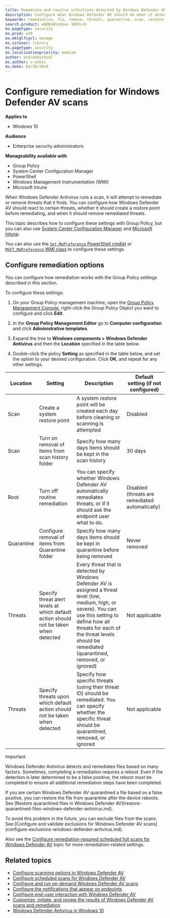 ```yaml
---
title: Remediate and resolve infections detected by Windows Defender AV
description: Configure what Windows Defender AV should do when it detects a threat, and how long quarantined files should be retained in the quarantine folder
keywords: remediation, fix, remove, threats, quarantine, scan, restore
search.product: eADQiWindows 10XVcnh
ms.pagetype: security
ms.prod: w10
ms.mktglfcycl: manage
ms.sitesec: library
ms.pagetype: security
ms.localizationpriority: medium
author: andreabichsel
ms.author: v-anbic
ms.date: 04/30/2018
---
```




# Configure remediation for Windows Defender AV scans

**Applies to**
-   Windows 10

**Audience**

- Enterprise security administrators

**Manageability available with**

- Group Policy
- System Center Configuration Manager 
- PowerShell
- Windows Management Instrumentation (WMI)
- Microsoft Intune

When Windows Defender Antivirus runs a scan, it will attempt to remediate or remove threats that it finds. You can configure how Windows Defender AV should react to certain threats, whether it should create a restore point before remediating, and when it should remove remediated threats.

This topic describes how to configure these settings with Group Policy, but you can also use [System Center Configuration Manager](https://docs.microsoft.com/en-us/sccm/protect/deploy-use/endpoint-antimalware-policies#threat-overrides-settings) and [Microsoft Intune](https://docs.microsoft.com/en-us/intune/deploy-use/help-secure-windows-pcs-with-endpoint-protection-for-microsoft-intune#choose-default-actions-settings).

You can also use the [`Set-MpPreference` PowerShell cmdlet](https://technet.microsoft.com/itpro/powershell/windows/defender/set-mppreference) or [`MSFT_MpPreference` WMI class](https://msdn.microsoft.com/en-us/library/dn439477(v=vs.85).aspx) to configure these settings.

## Configure remediation options

You can configure how remediation works with the Group Policy settings described in this section.

To configure these settings:

1.  On your Group Policy management machine, open the [Group Policy Management Console](https://technet.microsoft.com/library/cc731212.aspx), right-click the Group Policy Object you want to configure and click **Edit**.

3.  In the **Group Policy Management Editor** go to **Computer configuration** and click **Administrative templates**.

5.  Expand the tree to **Windows components > Windows Defender Antivirus** and then the **Location** specified in the table below.

6. Double-click the policy **Setting** as specified in the table below, and set the option to your desired configuration. Click **OK**, and repeat for any other settings.


Location | Setting | Description | Default setting (if not configured)
---|---|---|---
Scan | Create a system restore point | A system restore point will be created each day before cleaning or scanning is attempted | Disabled
Scan | Turn on removal of items from scan history folder | Specify how many days items should be kept in the scan history | 30 days
Root | Turn off routine remediation | You can specify whether Windows Defender AV automatically remediates threats, or if it should ask the endpoint user what to do. | Disabled (threats are remediated automatically)
Quarantine | Configure removal of items from Quarantine folder | Specify how many days items should be kept in quarantine before being removed | Never removed
Threats | Specify threat alert levels at which default action should not be taken when detected | Every threat that is detected by Windows Defender AV is assigned a threat level (low, medium, high, or severe). You can use this setting to define how all threats for each of the threat levels should be remediated (quarantined, removed, or ignored) | Not applicable
Threats | Specify threats upon which default action should not be taken when detected | Specify how specific threats (using their threat ID) should be remediated. You can specify whether the specific threat should be quarantined, removed, or ignored | Not applicable

>[!IMPORTANT]
>Windows Defender Antivirus detects and remediates files based on many factors.  Sometimes, completing a remediation requires a reboot.  Even if the detection is later determined to be a false positive, the reboot must be completed to ensure all additional remediation steps have been completed.
></p>
>If you are certain Windows Defender AV quarantined a file based on a false positive, you can restore the file from quarantine after the device reboots. See [Restore quarantined files in Windows Defender AV](restore-quarantined-files-windows-defender-antivirus.md).
></p>
>To avoid this problem in the future, you can exclude files from the scans. See [Configure and validate exclusions for Windows Defender AV scans](configure-exclusions-windows-defender-antivirus.md).


Also see the [Configure remediation-required scheduled full scans for Windows Defender AV](scheduled-catch-up-scans-windows-defender-antivirus.md#remed) topic for more remediation-related settings.

## Related topics

- [Configure scanning options in Windows Defender AV](configure-advanced-scan-types-windows-defender-antivirus.md)
- [Configure scheduled scans for Windows Defender AV](scheduled-catch-up-scans-windows-defender-antivirus.md)
- [Configure and run on-demand Windows Defender AV scans](run-scan-windows-defender-antivirus.md)
- [Configure the notifications that appear on endpoints](configure-notifications-windows-defender-antivirus.md)
- [Configure end-user interaction with Windows Defender AV](configure-end-user-interaction-windows-defender-antivirus.md)
- [Customize, initiate, and review the results of Windows Defender AV scans and remediation](customize-run-review-remediate-scans-windows-defender-antivirus.md)
- [Windows Defender Antivirus in Windows 10](windows-defender-antivirus-in-windows-10.md)
